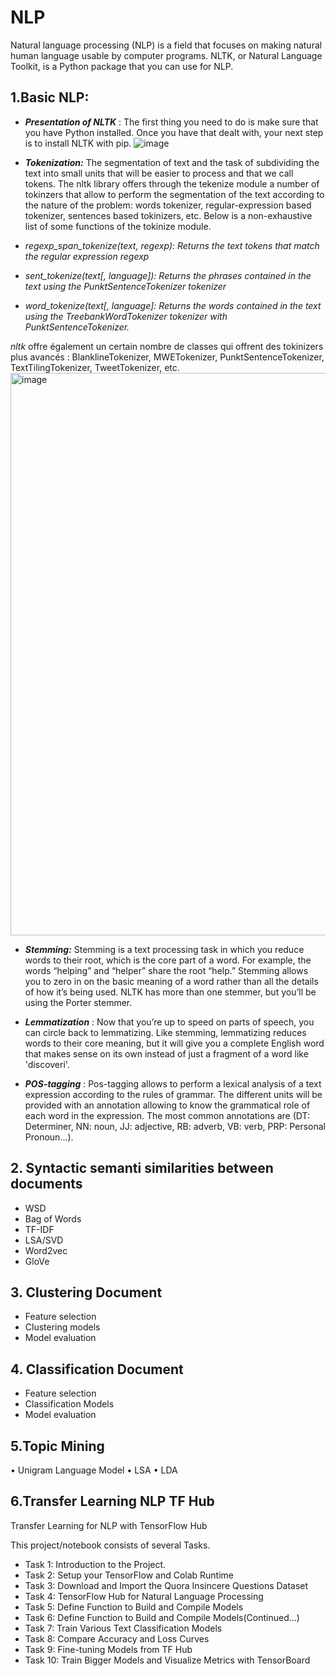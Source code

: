 # NLP
Natural language processing (NLP) is a field that focuses on making natural human language usable by computer programs. NLTK, or Natural Language Toolkit, is a Python package that you can use for NLP.

## 1.Basic NLP:

- ***Presentation of NLTK*** : The first thing you need to do is make sure that you have Python installed. Once you have that dealt with, your next step is to install NLTK with pip.
![image](https://user-images.githubusercontent.com/124175118/217586014-17961a8c-2ecc-4782-8999-fa16b7680d33.png)

 
- ***Tokenization:*** The segmentation of text and the task of subdividing the text into small units that will be easier to process and that we call tokens.
The nltk library offers through the tekenize module a number of tokinzers that allow to perform the segmentation of the text according to the nature of the problem: words tokenizer, regular-expression based tokenizer, sentences based tokinizers, etc. Below is a non-exhaustive list of some functions of the tokinize module. 

- *regexp_span_tokenize(text, regexp): Returns the text tokens that match the regular expression regexp*
- *sent_tokenize(text[, language]):	Returns the phrases contained in the text using the PunktSentenceTokenizer tokenizer*
- *word_tokenize(text[, language]:	Returns the words contained in the text using the TreebankWordTokenizer tokenizer with PunktSentenceTokenizer.* 

*nltk* offre également un certain nombre de classes qui offrent des tokinizers plus avancés : BlanklineTokenizer, MWETokenizer, PunktSentenceTokenizer, TextTilingTokenizer, TweetTokenizer, etc. 
<img width="900" alt="image" src="https://user-images.githubusercontent.com/124175118/217589328-30c2a3cb-4a32-4734-a18a-bba3c270e47a.png">


- ***Stemming:*** Stemming is a text processing task in which you reduce words to their root, which is the core part of a word. For example, the words “helping” and “helper” share the root “help.” Stemming allows you to zero in on the basic meaning of a word rather than all the details of how it’s being used. NLTK has more than one stemmer, but you’ll be using the Porter stemmer.

-  ***Lemmatization*** : Now that you’re up to speed on parts of speech, you can circle back to lemmatizing. Like stemming, lemmatizing reduces words to their core meaning, but it will give you a complete English word that makes sense on its own instead of just a fragment of a word like 'discoveri'.
-   ***POS-tagging*** : Pos-tagging allows to perform a lexical analysis of a text expression according to the rules of grammar. The different units will be provided with an annotation allowing to know the grammatical role of each word in the expression. The most common annotations are (DT: Determiner, NN: noun, JJ: adjective, RB: adverb, VB: verb, PRP: Personal Pronoun...).




## 2. Syntactic semanti similarities between documents

- WSD
- Bag of Words
- TF-IDF
- LSA/SVD
- Word2vec
- GloVe


## 3. Clustering Document 

- Feature selection
- Clustering models
- Model evaluation


## 4. Classification Document

- Feature selection
- Classification Models
- Model evaluation



## 5.Topic Mining

• Unigram Language Model
• LSA
• LDA

## 6.Transfer Learning NLP TF Hub

Transfer Learning for NLP with TensorFlow Hub

This project/notebook consists of several Tasks.
- Task 1: Introduction to the Project.
- Task 2: Setup your TensorFlow and Colab Runtime
- Task 3: Download and Import the Quora Insincere Questions Dataset
- Task 4: TensorFlow Hub for Natural Language Processing
- Task 5: Define Function to Build and Compile Models
- Task 6: Define Function to Build and Compile Models(Continued...)
- Task 7: Train Various Text Classification Models
- Task 8: Compare Accuracy and Loss Curves
- Task 9: Fine-tuning Models from TF Hub
- Task 10: Train Bigger Models and Visualize Metrics with TensorBoard
